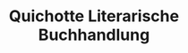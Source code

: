 ---
title: "Quichotte Literarische Buchhandlung"
url: /tuebingen/quichotte-literarische-buchhandlung/
shop: Bücher
---